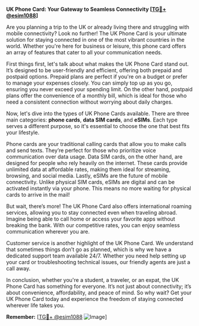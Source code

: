 **UK Phone Card: Your Gateway to Seamless Connectivity [[TG💪+ @esim1088](https://t.me/s/esim1088)]**

Are you planning a trip to the UK or already living there and struggling with mobile connectivity? Look no further! The UK Phone Card is your ultimate solution for staying connected in one of the most vibrant countries in the world. Whether you're here for business or leisure, this phone card offers an array of features that cater to all your communication needs.

First things first, let's talk about what makes the UK Phone Card stand out. It’s designed to be user-friendly and efficient, offering both prepaid and postpaid options. Prepaid plans are perfect if you're on a budget or prefer to manage your expenses closely. You can simply top up as you go, ensuring you never exceed your spending limit. On the other hand, postpaid plans offer the convenience of a monthly bill, which is ideal for those who need a consistent connection without worrying about daily charges.

Now, let's dive into the types of UK Phone Cards available. There are three main categories: **phone cards**, **data SIM cards**, and **eSIMs**. Each type serves a different purpose, so it's essential to choose the one that best fits your lifestyle.

Phone cards are your traditional calling cards that allow you to make calls and send texts. They’re perfect for those who prioritize voice communication over data usage. Data SIM cards, on the other hand, are designed for people who rely heavily on the internet. These cards provide unlimited data at affordable rates, making them ideal for streaming, browsing, and social media. Lastly, eSIMs are the future of mobile connectivity. Unlike physical SIM cards, eSIMs are digital and can be activated instantly via your phone. This means no more waiting for physical cards to arrive in the mail!

But wait, there’s more! The UK Phone Card also offers international roaming services, allowing you to stay connected even when traveling abroad. Imagine being able to call home or access your favorite apps without breaking the bank. With our competitive rates, you can enjoy seamless communication wherever you are.

Customer service is another highlight of the UK Phone Card. We understand that sometimes things don’t go as planned, which is why we have a dedicated support team available 24/7. Whether you need help setting up your card or troubleshooting technical issues, our friendly agents are just a call away.

In conclusion, whether you're a student, a traveler, or an expat, the UK Phone Card has something for everyone. It’s not just about connectivity; it’s about convenience, affordability, and peace of mind. So why wait? Get your UK Phone Card today and experience the freedom of staying connected wherever life takes you.

**Remember:** [[TG💪+ @esim1088](https://t.me/s/esim1088) ![Image](https://i.postimg.cc/Y0z9fWf4/image.png)]
